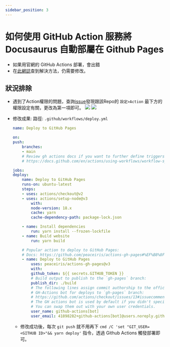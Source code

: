 ```yaml
---
sidebar_position: 3
---
```


# 如何使用 GitHub Action 服務將 Docusaurus 自動部屬在 Github Pages
- 如果用官網的 GitHub Actions 部署，會出錯
- 在[此網誌](https://ouch1978.github.io/docs/docusaurus/configuration/deploy-to-github-with-github-action)查到解決方法，仍需要修改。
## 狀況排除
- 遇到了Action權限的問題，查詢[issue](https://github.com/ad-m/github-push-action/issues/96)發現跟該Repo的 `設定>Action` 最下方的權限設定有關，更改為第一項即可。
![](https://hackmd.io/_uploads/SyrVG0xJh.png) 
![](https://hackmd.io/_uploads/BkabGReyn.png)


- 修改成果:
  路徑: `.github/workflows/deploy.yml`
    ```yaml
    name: Deploy to GitHub Pages

    on:
    push:
        branches:
        - main
        # Review gh actions docs if you want to further define triggers, paths, etc
        # https://docs.github.com/en/actions/using-workflows/workflow-syntax-for-github-actions#on

    jobs:
    deploy:
        name: Deploy to GitHub Pages
        runs-on: ubuntu-latest
        steps:
        - uses: actions/checkout@v2
        - uses: actions/setup-node@v3
            with:
            node-version: 18.x
            cache: yarn
            cache-dependency-path: package-lock.json

        - name: Install dependencies
            run: yarn install --frozen-lockfile
        - name: Build website
            run: yarn build

        # Popular action to deploy to GitHub Pages:
        # Docs: https://github.com/peaceiris/actions-gh-pages#%EF%B8%8F-docusaurus
        - name: Deploy to GitHub Pages
            uses: peaceiris/actions-gh-pages@v3
            with:
            github_token: ${{ secrets.GITHUB_TOKEN }}
            # Build output to publish to the `gh-pages` branch:
            publish_dir: ./build
            # The following lines assign commit authorship to the official
            # GH-Actions bot for deploys to `gh-pages` branch:
            # https://github.com/actions/checkout/issues/13#issuecomment-724415212
            # The GH actions bot is used by default if you didn't specify the two fields.
            # You can swap them out with your own user credentials.
            user_name: github-actions[bot]
            user_email: 41898282+github-actions[bot]@users.noreply.github.com
    ```

    - 修改成功後，每次 `git push` 就不用再下 `cmd /C 'set "GIT_USER=<GITHUB ID>"&& yarn deploy'` 指令，透過 Github Actions 觸發部署即可。